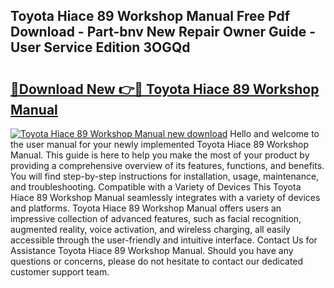 ## Toyota Hiace 89 Workshop Manual Free Pdf Download - Part-bnv New Repair Owner Guide - User Service Edition 3OGQd

# <h2><a href="http://bc48399.oget.top/?id=Toyota+Hiace+89+Workshop+Manual">🔗Download New 👉🔴 Toyota Hiace 89 Workshop Manual</a></h2>

[![Toyota Hiace 89 Workshop Manual new download](https://i.imgur.com/5g1atiW.png)](http://bc48399.oget.top/?id=Toyota+Hiace+89+Workshop+Manual)
Hello and welcome to the user manual for your newly implemented Toyota Hiace 89 Workshop Manual. This guide is here to help you make the most of your product by providing a comprehensive overview of its features, functions, and benefits. You will find step-by-step instructions for installation, usage, maintenance, and troubleshooting. Compatible with a Variety of Devices This Toyota Hiace 89 Workshop Manual seamlessly integrates with a variety of devices and platforms. Toyota Hiace 89 Workshop Manual offers users an impressive collection of advanced features, such as facial recognition, augmented reality, voice activation, and wireless charging, all easily accessible through the user-friendly and intuitive interface. Contact Us for Assistance Toyota Hiace 89 Workshop Manual. Should you have any questions or concerns, please do not hesitate to contact our dedicated customer support team.
